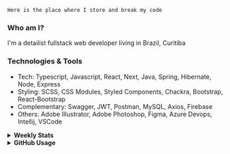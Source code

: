 ```
Here is the place where I store and break my code
```
### Who am I?
I'm a detailist fullstack web developer living in Brazil, Curitiba

### Technologies & Tools
- Tech: Typescript, Javascript, React, Next, Java, Spring, Hibernate, Node, Express
- Styling: SCSS, CSS Modules, Styled Components, Chackra, Bootstrap, React-Bootstrap
- Complementary: Swagger, JWT, Postman, MySQL, Axios, Firebase
- Others: Adobe Illustrator, Adobe Photoshop, Figma, Azure Devops, Intellij, VSCode

<details>
  <summary><b> Weekly Stats</b></summary>
<!--START_SECTION:waka-->

```txt
TypeScript   23 hrs 4 mins   █████████████████████░░░░   83.56 %
JavaScript   1 hr 37 mins    █▒░░░░░░░░░░░░░░░░░░░░░░░   05.88 %
JSON         1 hr 34 mins    █▒░░░░░░░░░░░░░░░░░░░░░░░   05.72 %
CSS          1 hr 8 mins     █░░░░░░░░░░░░░░░░░░░░░░░░   04.15 %
Java         4 mins          ░░░░░░░░░░░░░░░░░░░░░░░░░   00.29 %
```

<!--END_SECTION:waka-->
</details>

<details>
  <summary><b> GitHub Usage</b></summary>
  
[![Top Langs](https://github-readme-stats.vercel.app/api/top-langs/?username=gxlpes&&langs_count=9&layout=compact)](https://github.com/anuraghazra/github-readme-stats)

</details>
